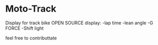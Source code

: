 # Moto-Track
Display for track bike
OPEN SOURCE
 display: 
 -lap time 
 -lean angle
 -G FORCE
 -Shift light


feel free to contributtate

